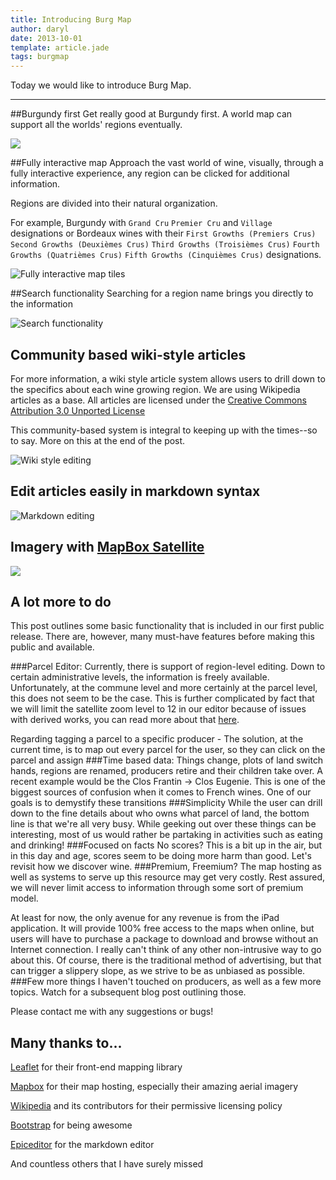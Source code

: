 ```yaml
---
title: Introducing Burg Map
author: daryl
date: 2013-10-01
template: article.jade
tags: burgmap
---
```

Today we would like to introduce Burg Map.

----

##Burgundy first
Get really good at Burgundy first. A world map can support all the worlds' regions eventually.

![](0.png)

##Fully interactive map
Approach the vast world of wine, visually, through a fully interactive experience, any region can be clicked for additional information.

Regions are divided into their natural organization.

For example, Burgundy with `Grand Cru` `Premier Cru` and `Village` designations or Bordeaux wines with their `First Growths (Premiers Crus)` `Second Growths (Deuxièmes Crus)` `Third Growths (Troisièmes Crus)` `Fourth Growths (Quatrièmes Crus)` `Fifth Growths (Cinquièmes Crus)` designations.

![Fully interactive map tiles](1.png)

##Search functionality
Searching for a region name brings you directly to the information

![Search functionality](2.png)


## Community based wiki-style articles
For more information, a wiki style article system allows users to drill down to the specifics about each wine growing region. We are using Wikipedia articles as a base. All articles are licensed under the [Creative Commons Attribution 3.0 Unported License](http://creativecommons.org/licenses/by/3.0/)

This community-based system is integral to keeping up with the times--so to say. More on this at the end of the post.

![Wiki style editing](3.png)

## Edit articles easily in markdown syntax
![Markdown editing](4.png)


## Imagery with [MapBox Satellite](http://mapbox.com)
![](5.png)

## A lot more to do
This post outlines some basic functionality that is included in our first public release. There are, however, many must-have features before making this public and available.

###Parcel Editor:
Currently, there is support of region-level editing. Down to certain administrative levels, the information is freely available. Unfortunately, at the commune level and more certainly at the parcel level, this does not seem to be the case. This is further complicated by fact that we will limit the satellite zoom level to 12 in our editor because of issues with derived works, you can read more about that [here](http://www.mapbox.com/tos/).

Regarding tagging a parcel to a specific producer - The solution, at the current time, is to map out every parcel for the user, so they can click on the parcel and assign
###Time based data:
Things change, plots of land switch hands, regions are renamed, producers retire and their children take over. A recent example would be the Clos Frantin -> Clos Eugenie. This is one of the biggest sources of confusion when it comes to French wines. One of our goals is to demystify these transitions
###Simplicity
While the user can drill down to the fine details about who owns what parcel of land, the bottom line is that we're all very busy. While geeking out over these things can be interesting, most of us would rather be partaking in activities such as eating and drinking!
###Focused on facts
No scores? This is a bit up in the air, but in this day and age, scores seem to be doing more harm than good. Let's revisit how we discover wine.
###Premium, Freemium?
The map hosting as well as systems to serve up this resource may get very costly. Rest assured, we will never limit access to information through some sort of premium model.

At least for now, the only avenue for any revenue is from the iPad application. It will provide 100% free access to the maps when online, but users will have to purchase a package to download and browse without an Internet connection. I really can't think of any other non-intrusive way to go about this. Of course, there is the traditional method of advertising, but that can trigger a slippery slope, as we strive to be as unbiased as possible.
###Few more things
I haven't touched on producers, as well as a few more topics. Watch for a subsequent blog post outlining those.

Please contact me with any suggestions or bugs!

## Many thanks to...
[Leaflet](http://leafletjs.com) for their front-end mapping library

[Mapbox](http://mapbox.com) for their map hosting, especially their amazing aerial imagery

[Wikipedia](http://wikipedia.org) and its contributors for their permissive licensing policy

[Bootstrap](http://twitter.github.io/bootstrap) for being awesome

[Epiceditor](http://epiceditor.com/) for the markdown editor

And countless others that I have surely missed
